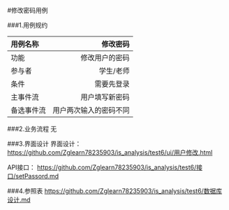 #修改密码用例

###1.用例规约

| 用例名称  |  修改密码 |
| :-----| ----: | 
| 功能 | 修改用户的密码 |
| 参与者	 | 学生/老师 |
| 条件 | 需要先登录 |
| 主事件流	 | 用户填写新密码 |
| 备选事件流 | 用户两次输入的密码不同|

###2.业务流程
无

###3.界面设计
界面设计：
https://github.com/Zglearn78235903/is_analysis/test6/ui/用户修改.html

API接口：
https://github.com/Zglearn78235903/is_analysis/test6/接口/setPassord.md

###4.参照表
 https://github.com/Zglearn78235903/is_analysis/test6/数据库设计.md